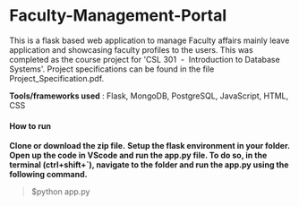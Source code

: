 # Faculty-Management-Portal

This is a flask based web application to manage Faculty affairs mainly leave application and showcasing faculty profiles to the users. This was completed as the course project for 'CSL 301​ ​ - ​ Introduction to Database Systems'. Project specifications can be found in the file Project_Specification.pdf.

**Tools/frameworks used** : Flask, MongoDB, PostgreSQL, JavaScript, HTML, CSS

#### How to run

**Clone or download the zip file.**
**Setup the flask environment in your folder.**
**Open up the code in VScode and run the app.py file. To do so, in the terminal (ctrl+shift+`), navigate to the folder and run the app.py using the following command.**


> $python app.py